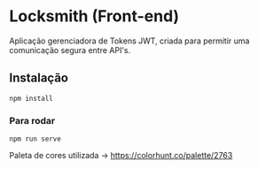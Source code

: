 # Locksmith (Front-end)

Aplicação gerenciadora de Tokens JWT, criada para permitir uma comunicação segura entre API's.

## Instalação
```
npm install
```

### Para rodar
```
npm run serve
```

Paleta de cores utilizada -> https://colorhunt.co/palette/2763
